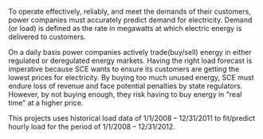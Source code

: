 To operate effectively, reliably, and meet the demands of their customers, power companies must accurately predict demand for electricity. Demand (or load) is defined as the rate in megawatts at which electric energy is delivered to customers.

On a daily basis power companies actively trade(buy/sell) energy in either regulated or deregulated energy markets. Having the right load forecast is imperative because SCE wants to ensure its customers are getting the lowest prices for electricity. By buying too much unused energy, SCE must endure loss of revenue and face potential penalties by state regulators. However, by not buying enough, they risk having to buy energy in "real time" at a higher price. 

This projects uses historical load data of 1/1/2008 – 12/31/2011 to fit/predict hourly load for the period of 1/1/2008 – 12/31/2012.
